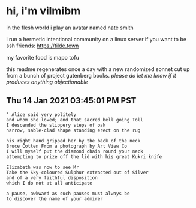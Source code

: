# hi, i'm vilmibm

in the flesh world i play an avatar named nate smith

i run a hermetic intentional community on a linux server if you want to be ssh friends: https://tilde.town

my favorite food is mapo tofu

this readme regenerates once a day with a new randomized sonnet cut up from a bunch of project gutenberg books.
_please do let me know if it produces anything objectionable_

## Thu 14 Jan 2021 03:45:01 PM PST

    ’ Alice said very politely
    and whom she loved; and that sacred bell going Toll
    I descended the slippery steps of oak
    narrow, sable-clad shape standing erect on the rug
    
    his right hand gripped her by the back of the neck
    Bruce Cotten From a photograph by Art View Co
    I will myself put the diamond chain round your neck
    attempting to prize off the lid with his great Kukri knife
    
    Elizabeth was now to see Mr
    Take the Sky-coloured Sulphur extracted out of Silver
    and of a very faithful disposition
    which I do not at all anticipate
    
    a pause, awkward as such pauses must always be
    to discover the name of your admirer
